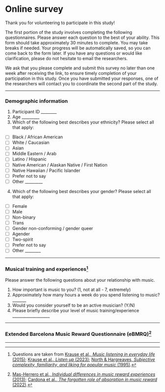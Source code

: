 # Online survey #

Thank you for volunteering to participate in this study!

The first portion of the study involves completing the following questionnaires. Please answer each question to the best of your ability. This form should take approximately 30 minutes to complete. You may take breaks if needed. Your progress will be automatically saved, so you can come back to the form later. If you have any questions or would like clarification, please do not hesitate to email the researchers.

We ask that you please complete and submit this survey no later than one week after receiving the link, to ensure timely completion of your participation in this study. Once you have submitted your responses, one of the researchers will contact you to coordinate the second part of the study.

---

### Demographic information ###

1. Participant ID ________
2. Age _________
3. Which of the following best describes your ethnicity? Please select all that apply:
  - [ ] Black / African American
  - [ ] White / Caucasian
  - [ ] Asian
  - [ ] Middle Eastern / Arab
  - [ ] Latino / Hispanic
  - [ ] Native American / Alaskan Native / First Nation
  - [ ] Native Hawaiian / Pacific Islander
  - [ ] Prefer not to say
  - [ ] Other _________
4. Which of the following best describes your gender? Please select all that apply:
  - [ ] Female
  - [ ] Male
  - [ ] Non-binary
  - [ ] Trans
  - [ ] Gender non-conforming / gender queer
  - [ ] Agender
  - [ ] Two-spirit
  - [ ] Prefer not to say
  - [ ] Other ________

---

### Musical training and experiences[^1] ###

[^1]: Questions are taken from [Krause et al., *Music listening in everyday life* (2015)](https://doi.org/10.1177/0305735613496860); [Krause et al., *Listen up* (2023)](https://doi.org/10.1177/10298649231203628); [North & Hargreaves, *Subjective complexity, familiarity, and liking for popular music* (1995)](https://psycnet.apa.org/doi/10.1037/h0094090).

Please answer the following questions about your relationship with music.

1. How important is music to you? (1, not at all - 7, extremely)
2. Approximately how many hours a week do you spend listening to music? _______
3. Would you consider yourself to be an active musician? (Y/N)
4. Please briefly describe your level of music training/experience ___________________

---

### Extended Barcelona Music Reward Questionnaire (eBMRQ)[^2] ###

[^2]: [Mas-Herrero et al., *Individual differences in music reward experiences* (2013)](https://doi.org/10.1525/mp.2013.31.2.118); [Cardona et al., *The forgotten role of absorption in music reward* (2022)](https://doi.org/10.1111/nyas.14790).

---

